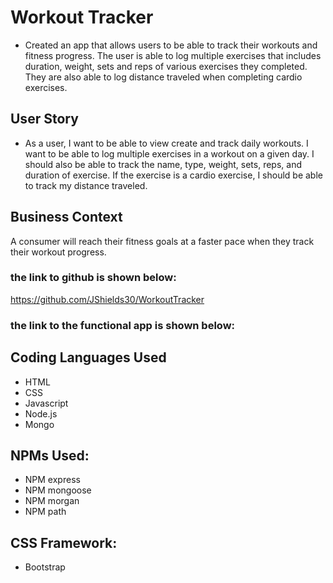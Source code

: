 # Workout Tracker
* Created an app that allows users to be able to track their workouts and fitness progress. The user is able to log multiple exercises that includes duration, weight, sets and reps of various exercises they completed. They are also able to log distance traveled when completing cardio exercises.

## User Story
* As a user, I want to be able to view create and track daily workouts. I want to be able to log multiple exercises in a workout on a given day. I should also be able to track the name, type, weight, sets, reps, and duration of exercise. If the exercise is a cardio exercise, I should be able to track my distance traveled.

## Business Context

A consumer will reach their fitness goals at a faster pace when they track their workout progress.

### the link to github is shown below:
https://github.com/JShields30/WorkoutTracker

### the link to the functional app is shown below:

## Coding Languages Used
* HTML
* CSS
* Javascript
* Node.js
* Mongo

## NPMs Used:
* NPM express
* NPM mongoose 
* NPM morgan 
* NPM path 

## CSS Framework:
* Bootstrap



